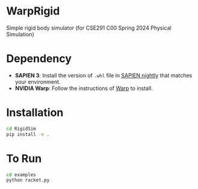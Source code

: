 # WarpRigid
Simple rigid body simulator (for CSE291 C00 Spring 2024 Physical Simulation)


# Dependency

- **SAPIEN 3**: Install the version of `.whl` file in [SAPIEN nightly](https://github.com/haosulab/SAPIEN/releases/tag/nightly) that matches your environment. 
- **NVIDIA Warp**: Follow the instructions of [Warp](https://github.com/NVIDIA/warp) to install. 

# Installation

```bash
cd RigidSim
pip install -e .
```

# To Run

```bash
cd examples
python racket.py
```
